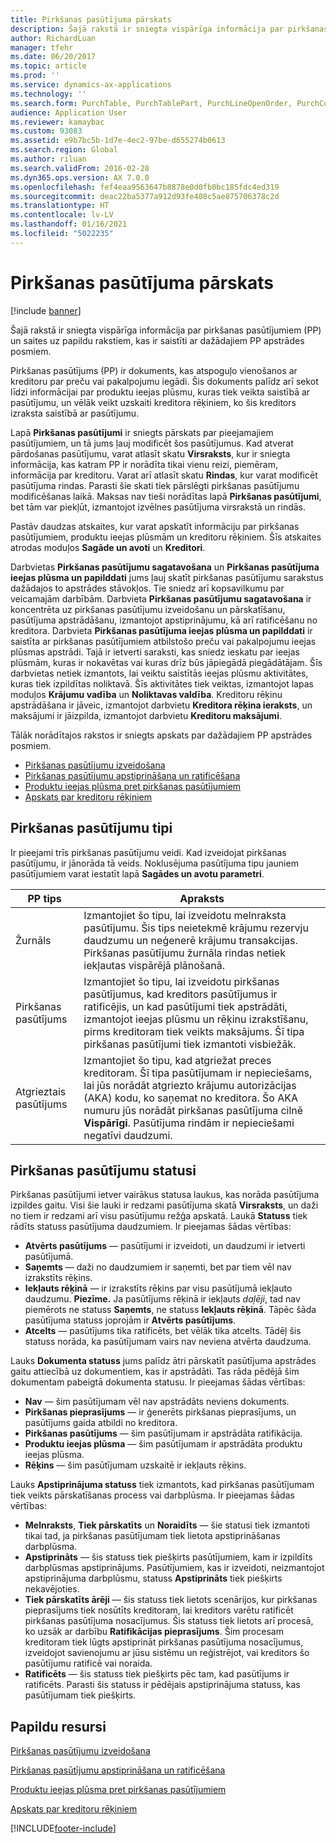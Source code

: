 ```yaml
---
title: Pirkšanas pasūtījuma pārskats
description: Šajā rakstā ir sniegta vispārīga informācija par pirkšanas pasūtījumiem (PP) un saites uz papildu rakstiem, kas ir saistīti ar dažādajiem PP apstrādes posmiem.
author: RichardLuan
manager: tfehr
ms.date: 06/20/2017
ms.topic: article
ms.prod: ''
ms.service: dynamics-ax-applications
ms.technology: ''
ms.search.form: PurchTable, PurchTablePart, PurchLineOpenOrder, PurchConfirmationRequestJournal
audience: Application User
ms.reviewer: kamaybac
ms.custom: 93083
ms.assetid: e9b7bc5b-1d7e-4ec2-97be-d655274b0613
ms.search.region: Global
ms.author: riluan
ms.search.validFrom: 2016-02-28
ms.dyn365.ops.version: AX 7.0.0
ms.openlocfilehash: fef4eaa9563647b8878e0d0fb0bc185fdc4ed319
ms.sourcegitcommit: deac22ba5377a912d93fe408c5ae875706378c2d
ms.translationtype: HT
ms.contentlocale: lv-LV
ms.lasthandoff: 01/16/2021
ms.locfileid: "5022235"
---
```

# <a name="purchase-order-overview"></a>Pirkšanas pasūtījuma pārskats

[!include [banner](../includes/banner.md)]

Šajā rakstā ir sniegta vispārīga informācija par pirkšanas pasūtījumiem (PP) un saites uz papildu rakstiem, kas ir saistīti ar dažādajiem PP apstrādes posmiem.

Pirkšanas pasūtījums (PP) ir dokuments, kas atspoguļo vienošanos ar kreditoru par preču vai pakalpojumu iegādi. Šis dokuments palīdz arī sekot līdzi informācijai par produktu ieejas plūsmu, kuras tiek veikta saistībā ar pasūtījumu, un vēlāk veikt uzskaiti kreditora rēķiniem, ko šis kreditors izraksta saistībā ar pasūtījumu.  

Lapā **Pirkšanas pasūtījumi** ir sniegts pārskats par pieejamajiem pasūtījumiem, un tā jums ļauj modificēt šos pasūtījumus. Kad atverat pārdošanas pasūtījumu, varat atlasīt skatu **Virsraksts**, kur ir sniegta informācija, kas katram PP ir norādīta tikai vienu reizi, piemēram, informācija par kreditoru. Varat arī atlasīt skatu **Rindas**, kur varat modificēt pasūtījuma rindas. Parasti šie skati tiek pārslēgti pirkšanas pasūtījumu modificēšanas laikā. Maksas nav tieši norādītas lapā **Pirkšanas pasūtījumi**, bet tām var piekļūt, izmantojot izvēlnes pasūtījuma virsrakstā un rindās.  

Pastāv daudzas atskaites, kur varat apskatīt informāciju par pirkšanas pasūtījumiem, produktu ieejas plūsmām un kreditoru rēķiniem. Šīs atskaites atrodas moduļos **Sagāde un avoti** un **Kreditori**.  

Darbvietas **Pirkšanas pasūtījumu sagatavošana** un **Pirkšanas pasūtījuma ieejas plūsma un papilddati** jums ļauj skatīt pirkšanas pasūtījumu sarakstus dažādajos to apstrādes stāvokļos. Tie sniedz arī kopsavilkumu par veicamajām darbībām. Darbvieta **Pirkšanas pasūtījumu sagatavošana** ir koncentrēta uz pirkšanas pasūtījumu izveidošanu un pārskatīšanu, pasūtījuma apstrādāšanu, izmantojot apstiprinājumu, kā arī ratificēšanu no kreditora. Darbvieta **Pirkšanas pasūtījuma ieejas plūsma un papilddati** ir saistīta ar pirkšanas pasūtījumiem atbilstošo preču vai pakalpojumu ieejas plūsmas apstrādi. Tajā ir ietverti saraksti, kas sniedz ieskatu par ieejas plūsmām, kuras ir nokavētas vai kuras drīz būs jāpiegādā piegādātājam. Šīs darbvietas netiek izmantots, lai veiktu saistītās ieejas plūsmu aktivitātes, kuras tiek izpildītas noliktavā. Šīs aktivitātes tiek veiktas, izmantojot lapas moduļos **Krājumu vadība** un **Noliktavas valdība**. Kreditoru rēķinu apstrādāšana ir jāveic, izmantojot darbvietu **Kreditora rēķina ieraksts**, un maksājumi ir jāizpilda, izmantojot darbvietu **Kreditoru maksājumi**.  

Tālāk norādītajos rakstos ir sniegts apskats par dažādajiem PP apstrādes posmiem.

-   [Pirkšanas pasūtījumu izveidošana](purchase-order-creation.md)
-   [Pirkšanas pasūtījumu apstiprināšana un ratificēšana](purchase-order-approval-confirmation.md)
-   [Produktu ieejas plūsma pret pirkšanas pasūtījumiem](product-receipt-against-purchase-orders.md)
-   [Apskats par kreditoru rēķiniem](../../financials/accounts-payable/vendor-invoices-overview.md)

## <a name="types-of-purchase-orders"></a>Pirkšanas pasūtījumu tipi
Ir pieejami trīs pirkšanas pasūtījumu veidi. Kad izveidojat pirkšanas pasūtījumu, ir jānorāda tā veids. Noklusējuma pasūtījuma tipu jauniem pasūtījumiem varat iestatīt lapā **Sagādes un avotu parametri**.

| PP tips        | Apraksts                                                                                                                                                                                                                                                                           |
|----------------|---------------------------------------------------------------------------------------------------------------------------------------------------------------------------------------------------------------------------------------------------------------------------------------|
| Žurnāls        | Izmantojiet šo tipu, lai izveidotu melnraksta pasūtījumu. Šis tips neietekmē krājumu rezervju daudzumu un neģenerē krājumu transakcijas. Pirkšanas pasūtījumu žurnāla rindas netiek iekļautas vispārējā plānošanā.                                                                                                       |
| Pirkšanas pasūtījums | Izmantojiet šo tipu, lai izveidotu pirkšanas pasūtījumus, kad kreditors pasūtījumus ir ratificējis, un kad pasūtījumi tiek apstrādāti, izmantojot ieejas plūsmu un rēķinu izrakstīšanu, pirms kreditoram tiek veikts maksājums. Šī tipa pirkšanas pasūtījumi tiek izmantoti visbiežāk.                                                                          |
| Atgrieztais pasūtījums | Izmantojiet šo tipu, kad atgriežat preces kreditoram. Šī tipa pasūtījumam ir nepieciešams, lai jūs norādāt atgriezto krājumu autorizācijas (AKA) kodu, ko saņemat no kreditora. Šo AKA numuru jūs norādāt pirkšanas pasūtījuma cilnē **Vispārīgi**. Pasūtījuma rindām ir nepieciešami negatīvi daudzumi. |

## <a name="purchase-order-statuses"></a>Pirkšanas pasūtījumu statusi
Pirkšanas pasūtījumi ietver vairākus statusa laukus, kas norāda pasūtījuma izpildes gaitu. Visi šie lauki ir redzami pasūtījuma skatā **Virsraksts**, un daži no tiem ir redzami arī visu pasūtījumu režģa apskatā. Laukā **Statuss** tiek rādīts statuss pasūtījuma daudzumiem. Ir pieejamas šādas vērtības:

-   **Atvērts pasūtījums** — pasūtījumi ir izveidoti, un daudzumi ir ietverti pasūtījumā.
-   **Saņemts** — daži no daudzumiem ir saņemti, bet par tiem vēl nav izrakstīts rēķins.
-   **Iekļauts rēķinā** — ir izrakstīts rēķins par visu pasūtījumā iekļauto daudzumu. **Piezīme.** Ja pasūtījums rēķinā ir iekļauts *daļēji*, tad nav piemērots ne statuss **Saņemts**, ne statuss **Iekļauts rēķinā**. Tāpēc šāda pasūtījuma statuss joprojām ir **Atvērts pasūtījums**.
-   **Atcelts** — pasūtījums tika ratificēts, bet vēlāk tika atcelts. Tādēļ šis statuss norāda, ka pasūtījumam vairs nav neviena atvērta daudzuma.

Lauks **Dokumenta statuss** jums palīdz ātri pārskatīt pasūtījuma apstrādes gaitu attiecībā uz dokumentiem, kas ir apstrādāti. Tas rāda pēdējā šim dokumentam pabeigtā dokumenta statusu. Ir pieejamas šādas vērtības:

-   **Nav** — šim pasūtījumam vēl nav apstrādāts neviens dokuments.
-   **Pirkšanas pieprasījums** — ir ģenerēts pirkšanas pieprasījums, un pasūtījums gaida atbildi no kreditora.
-   **Pirkšanas pasūtījums** — šim pasūtījumam ir apstrādāta ratifikācija.
-   **Produktu ieejas plūsma** — šim pasūtījumam ir apstrādāta produktu ieejas plūsma.
-   **Rēķins** — šim pasūtījumam uzskaitē ir iekļauts rēķins.

Lauks **Apstiprinājuma statuss** tiek izmantots, kad pirkšanas pasūtījumam tiek veikts pārskatīšanas process vai darbplūsma. Ir pieejamas šādas vērtības:

-   **Melnraksts**, **Tiek pārskatīts** un **Noraidīts** — šie statusi tiek izmantoti tikai tad, ja pirkšanas pasūtījumam tiek lietota apstiprināšanas darbplūsma.
-   **Apstiprināts** — šis statuss tiek piešķirts pasūtījumiem, kam ir izpildīts darbplūsmas apstiprinājums. Pasūtījumiem, kas ir izveidoti, neizmantojot apstiprinājuma darbplūsmu, statuss **Apstiprināts** tiek piešķirts nekavējoties.
-   **Tiek pārskatīts ārēji** — šis statuss tiek lietots scenārijos, kur pirkšanas pieprasījums tiek nosūtīts kreditoram, lai kreditors varētu ratificēt pirkšanas pasūtījuma nosacījumus. Šis statuss tiek lietots arī procesā, ko uzsāk ar darbību **Ratifikācijas pieprasījums**. Šim procesam kreditoram tiek lūgts apstiprināt pirkšanas pasūtījuma nosacījumus, izveidojot savienojumu ar jūsu sistēmu un reģistrējot, vai kreditors šo pasūtījumu ratificē vai noraida.
-   **Ratificēts** — šis statuss tiek piešķirts pēc tam, kad pasūtījums ir ratificēts. Parasti šis statuss ir pēdējais apstiprinājuma statuss, kas pasūtījumam tiek piešķirts.


<a name="additional-resources"></a>Papildu resursi
--------

[Pirkšanas pasūtījumu izveidošana](purchase-order-creation.md)

[Pirkšanas pasūtījumu apstiprināšana un ratificēšana](purchase-order-approval-confirmation.md)

[Produktu ieejas plūsma pret pirkšanas pasūtījumiem](product-receipt-against-purchase-orders.md)

[Apskats par kreditoru rēķiniem](../../financials/accounts-payable/vendor-invoices-overview.md)





[!INCLUDE[footer-include](../../includes/footer-banner.md)]